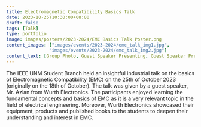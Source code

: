 ```yaml
---
title: Electromagnetic Compatibility Basics Talk
date: 2023-10-25T10:30:00+08:00
draft: false
tags: [Talk]
type: portfolio
image: images/posters/2023-2024/EMC Basics Talk Poster.png
content_images: ["images/events/2023-2024/emc_talk_img1.jpg",
                "images/events/2023-2024/emc_talk_img2.jpg"]
content_text: [Group Photo, Guest Speaker Presenting, Guest Speaker Presenting]
---
```


The IEEE UNM Student Branch held an insightful industrial talk on the basics of Electromagnetic Compatibility (EMC) on the 25th of October 2023 (originally on the 18th of October). The talk was given by a guest speaker, Mr. Azlan from Wurth Electronics. The participants enjoyed learning the fundamental concepts and basics of EMC as it is a very relevant topic in the field of electrical engineering. Moreover, Wurth Electronics showcased their equipment, products and published books to the students to deepen their understanding and interest in EMC.